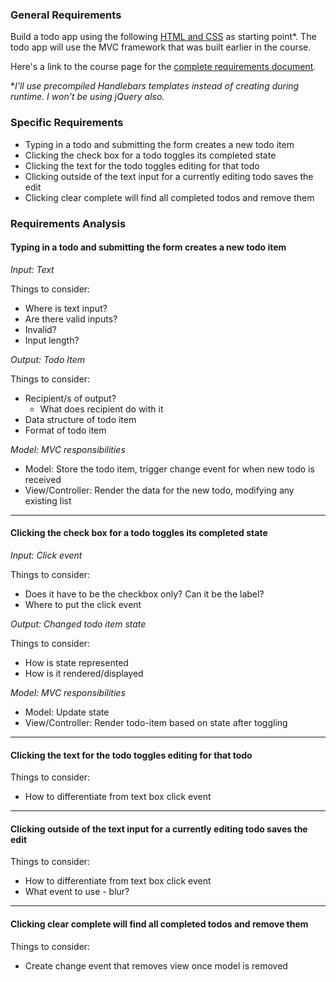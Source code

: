 ### General Requirements

Build a todo app using the following [HTML and CSS](http://d3905n0khyu9wc.cloudfront.net/todo_app/todo_app.zip) as starting point*. The todo app will use the MVC framework that was built earlier in the course.

Here's a link to the course page for the [complete requirements document](https://launchschool.com/lessons/fae4fa27/assignments/4953c85b).

**I'll use precompiled Handlebars templates instead of creating during runtime. I won't be using jQuery also.*

### Specific Requirements

* Typing in a todo and submitting the form creates a new todo item
* Clicking the check box for a todo toggles its completed state
* Clicking the text for the todo toggles editing for that todo
* Clicking outside of the text input for a currently editing todo saves the edit
* Clicking clear complete will find all completed todos and remove them

### Requirements Analysis

#### Typing in a todo and submitting the form creates a new todo item

*Input: Text*

Things to consider:
* Where is text input?
* Are there valid inputs?
* Invalid?
* Input length?

*Output: Todo Item*

Things to consider:
* Recipient/s of output?
  * What does recipient do with it
* Data structure of todo item
* Format of todo item

*Model: MVC responsibilities*

* Model: Store the todo item, trigger change event for when new todo is received
* View/Controller: Render the data for the new todo, modifying any existing list

---
#### Clicking the check box for a todo toggles its completed state

*Input: Click event*

Things to consider:
* Does it have to be the checkbox only? Can it be the label?
* Where to put the click event

*Output: Changed todo item state*

Things to consider:
* How is state represented
* How is it rendered/displayed

*Model: MVC responsibilities*

* Model: Update state
* View/Controller: Render todo-item based on state after toggling

---
#### Clicking the text for the todo toggles editing for that todo

Things to consider:
* How to differentiate from text box click event

---
#### Clicking outside of the text input for a currently editing todo saves the edit

Things to consider:
* How to differentiate from text box click event
* What event to use - blur?

---
#### Clicking clear complete will find all completed todos and remove them

Things to consider:
* Create change event that removes view once model is removed



